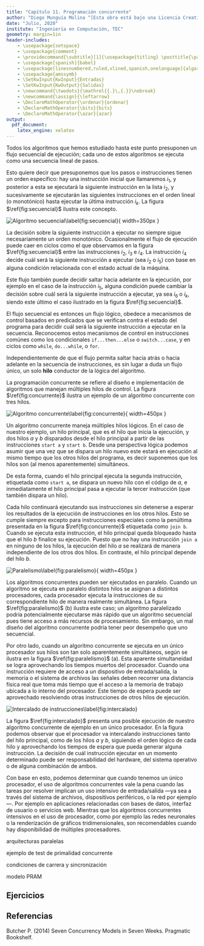 ```yaml
---
title: "Capítulo 11. Programación concurrente"
author: "Diego Munguía Molina ^[Esta obra está bajo una Licencia Creative Commons Atribución 4.0 Internacional.]"
date: "Julio, 2020"
institute: "Ingeniería en Computación, TEC"
geometry: margin=1in
header-includes:
    - \usepackage{setspace}
    - \usepackage{comment}
    - \providecommand{\subtitle}[1]{\usepackage{titling} \posttitle{\par\large#1\end{center}}}
    - \usepackage[spanish]{babel}
    - \usepackage[linesnumbered,ruled,vlined,spanish,onelanguage]{algorithm2e}
    - \usepackage{amssymb}
    - \SetKwInput{KwInput}{Entradas}
    - \SetKwInput{KwOutput}{Salidas}
    - \newcommand{\twodots}{\mathrel{{.}\,{.}}\nobreak}
    - \newcommand{\assign}{\leftarrow}
    - \DeclareMathOperator{\ordenar}{ordenar}
    - \DeclareMathOperator{\bits}{bits}
    - \DeclareMathOperator{\azar}{azar}
output:
  pdf_document:
    latex_engine: xelatex
---
```


Todos los algoritmos que hemos estudiado hasta este punto presuponen un flujo secuencial de ejecución; cada uno de estos algoritmos se ejecuta como una secuencia lineal de pasos.

Esto quiere decir que presuponemos que los pasos o instrucciones tienen un orden específico: hay una instrucción inicial que llamaremos $i_1$, y posterior a esta se ejecutará la siguiente instrucción en la lista $i_2$, y sucesivamente se ejecutarán las siguientes instrucciones en el orden lineal (o monotónico) hasta ejecutar la última instrucción $i_k$. La figura $\ref{fig:secuencial}$ ilustra este concepto.

![Algoritmo secuencial\label{fig:secuencial}](plots/alg_secuencial.png){ width=350px }

La decisión sobre la siguiente instrucción a ejecutar no siempre sigue necesariamente un orden monotónico. Ocasionalmente el flujo de ejecución puede caer en ciclos como el que observamos en la figura $\ref{fig:secuencial}$ entre las instrucciones $i_2$, $i_3$ e $i_4$. La instrucción $i_4$ decide cuál será la siguiente instrucción a ejecutar (sea $i_2$ o $i_5$) con base en alguna condición relacionada con el estado actual de la máquina.

Este flujo también puede decidir saltar hacia adelante en la ejecución, por ejemplo en el caso de la instrucción $i_5$, alguna condición puede cambiar la decisión sobre cuál será la siguiente instrucción a ejecutar, ya sea $i_6$ o $i_k$, siendo este último el caso ilustrado en la figura $\ref{fig:secuencial}$.

El flujo secuencial es entonces un flujo lógico, obedece a mecanismos de control basados en predicados que se verifican contra el estado del programa para decidir cuál será la siguiente instrucción a ejecutar en la secuencia. Reconocemos estos mecanismos de control en instrucciones comúnes como los condicionales `if...then...else` o `switch...case`, y en ciclos como `while`, `do...while`, o `for`.

Independientemente de que el flujo permita saltar hacia atrás o hacia adelante en la secuencia de instrucciones, es sin lugar a duda un flujo único, un solo **hilo** conductor de la lógica del algoritmo.

La programación concurrente se refiere al diseño e implementación de algoritmos que manejan múltiples hilos de control. La figura $\ref{fig:concurrente}$ ilustra un ejemplo de un algoritmo concurrente con tres hilos.

![Algoritmo concurrente\label{fig:concurrente}](plots/alg_concurrente.png){ width=450px }

Un algoritmo concurrente maneja múltiples hilos lógicos. En el caso de nuestro ejemplo, un hilo principal, que es el hilo que inicia la ejecución, y dos hilos $a$ y $b$ disparados desde el hilo principal a partir de las instrucciones `start a` y `start b`. Desde una perspectiva lógica podemos asumir que una vez que se dispara un hilo nuevo este estará en ejecución al mismo tiempo que los otros hilos del programa, es decir suponemos que los hilos son (al menos aparentemente) simultáneos.

De esta forma, cuando el hilo principal ejecuta la segunda instrucción, etiquetada como `start a`, se dispara un nuevo hilo con el código de $a$, e inmediatamente el hilo principal pasa a ejecutar la tercer instrucción (que también dispara un hilo).

Cada hilo continuará ejecutando sus instrucciones sin detenerse a esperar los resultados de la ejecución de instrucciones en los otros hilos. Esto se cumple siempre excepto para instrucciones especiales como la penúltima presentada en la figura $\ref{fig:concurrente}$ etiquetada como `join b`. Cuando se ejecuta esta instrucción, el hilo principal queda bloqueado hasta que el hilo $b$ finalice su ejecución. Puesto que no hay una instrucción `join a` en ninguno de los hilos, la ejecución del hilo $a$ se realizará de manera independiente de los otros dos hilos. En contraste, el hilo principal depende del hilo $b$.

![Paralelismo\label{fig:paralelismo}](plots/paralelismo.png){ width=450px }

Los algoritmos concurrentes pueden ser ejecutados en paralelo. Cuando un algoritmo se ejecuta en paralelo distintos hilos se asignan a distintos procesadores, cada procesador ejecuta la instrucciones de su correspondiente hilo de manera realmente simultánea. La figura $\ref{fig:paralelismo}$ (b) ilustra este caso; un algoritmo paralelizado podría potencialmente ejecutarse más rápido que un algoritmo secuencial pues tiene acceso a más recursos de procesamiento. Sin embargo, un mal diseño del algoritmo concurrente podría tener peor desempeño que uno secuencial.

Por otro lado, cuando un algoritmo concurrente se ejecuta en un único procesador sus hilos son tan solo aparentemente simultáneos, según se ilustra en la figura $\ref{fig:paralelismo}$ (a). Esta aparente simultaneidad se logra aprovechando los tiempos muertos del procesador. Cuando una instrucción requiere de acceso a un dispositivo de entrada/salida, la memoria o el sistema de archivos las señales deben recorrer una distancia física real que toma más tiempo que el acceso a la memoria de trabajo ubicada a lo interno del procesador. Este tiempo de espera puede ser aprovechado resolviendo otras instrucciones de otros hilos de ejecución.

![Intercalado de instrucciones\label{fig:intercalado}](plots/intercalado.png)

La figura $\ref{fig:intercalado}$ presenta una posible ejecución de nuestro algoritmo concurrente de ejemplo en un único procesador. En la figura podemos observar que el procesador va intercalando instrucciones tanto del hilo principal, como de los hilos $a$ y $b$, siguiendo el orden lógico de cada hilo y aprovechando los tiempos de espera que pueda generar alguna instrucción. La decisión de cuál instrucción ejecutar en un momento determinado puede ser responsabilidad del hardware, del sistema operativo o de alguna combinación de ambos.

Con base en esto, podemos determinar que cuando tenemos un único procesador, el uso de algoritmos concurrentes vale la pena cuando las tareas por resolver implican un uso intensivo de entrada/salida —ya sea a través del sistema de archivos, dispositivos periféricos, o la red por ejemplo—. Por ejemplo en aplicaciones relacionadas con bases de datos, interfaz de usuario o servicios web. Mientras que los algoritmos concurrentes intensivos en el uso de procesador, como por ejemplo las redes neuronales o la renderización de gráficos tridimensionales, son recomendables cuando hay disponibilidad de múltiples procesadores.

arquitecturas paralelas

ejemplo de test de primalidad concurrente

condiciones de carrera  y sincronización

modelo PRAM



## Ejercicios ##


## Referencias ##

Butcher P. (2014) Seven Concurrency Models in Seven Weeks. Pragmatic Bookshelf.
